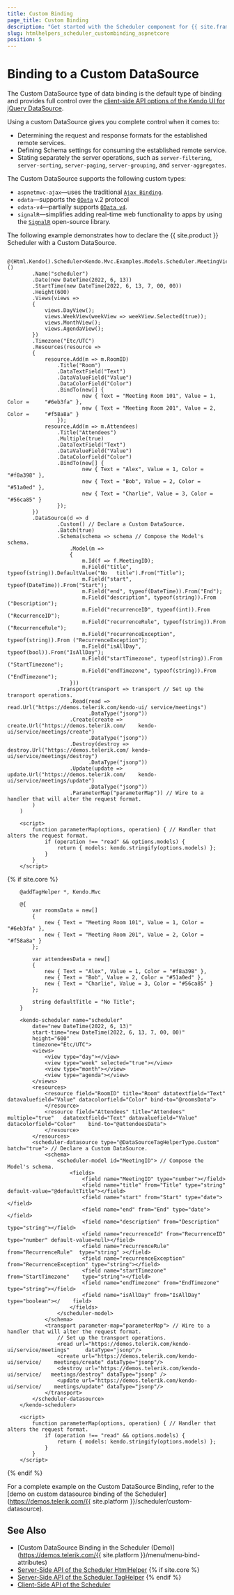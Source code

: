 ```yaml
---
title: Custom Binding
page_title: Custom Binding
description: "Get started with the Scheduler component for {{ site.framework }} and learn how to configure it for Custom binding."
slug: htmlhelpers_scheduler_custombinding_aspnetcore
position: 5
---
```


# Binding to a Custom DataSource

The Custom DataSource type of data binding is the default type of binding and provides full control over the [client-side API options of the Kendo UI for jQuery DataSource](https://docs.telerik.com/kendo-ui/api/javascript/data/datasource).

Using a custom DataSource gives you complete control when it comes to:

* Determining the request and response formats for the established remote services.
* Defining Schema settings for consuming the established remote service.
* Stating separately the server operations, such as `server-filtering`, `server-sorting`, `server-paging`, `server-grouping`, and `server-aggregates`.

The Custom DataSource supports the following custom types:

* `aspnetmvc-ajax`&mdash;uses the traditional [`Ajax Binding`](https://docs.telerik.com/aspnet-mvc/html-helpers/data-management/grid/binding/ajax-binding).
* `odata`&mdash;supports the [`OData`](https://www.odata.org/) v.2 protocol
* `odata-v4`&mdash;partially supports [`OData v4`](https://www.odata.org/documentation/).
* `signalR`&mdash;simplifies adding real-time web functionality to apps by using the [`SignalR`](https://dotnet.microsoft.com/en-us/apps/aspnet/signalr) open-source library.

The following example demonstrates how to declare the {{ site.product }} Scheduler with a Custom DataSource.

```HtmlHelper
    @(Html.Kendo().Scheduler<Kendo.Mvc.Examples.Models.Scheduler.MeetingViewModel>()
        .Name("scheduler")
        .Date(new DateTime(2022, 6, 13))
        .StartTime(new DateTime(2022, 6, 13, 7, 00, 00))
        .Height(600)
        .Views(views =>
        {
            views.DayView();
            views.WeekView(weekView => weekView.Selected(true));
            views.MonthView();
            views.AgendaView();
        })
        .Timezone("Etc/UTC")
        .Resources(resource =>
        {
            resource.Add(m => m.RoomID)
                .Title("Room")
                .DataTextField("Text")
                .DataValueField("Value")
                .DataColorField("Color")
                .BindTo(new[] {
                        new { Text = "Meeting Room 101", Value = 1, Color =     "#6eb3fa" },
                        new { Text = "Meeting Room 201", Value = 2, Color =     "#f58a8a" }
                });
            resource.Add(m => m.Attendees)
                .Title("Attendees")
                .Multiple(true)
                .DataTextField("Text")
                .DataValueField("Value")
                .DataColorField("Color")
                .BindTo(new[] {
                        new { Text = "Alex", Value = 1, Color = "#f8a398" },
                        new { Text = "Bob", Value = 2, Color = "#51a0ed" },
                        new { Text = "Charlie", Value = 3, Color = "#56ca85" }
                });
        })
        .DataSource(d => d
                .Custom() // Declare a Custom DataSource.
                .Batch(true)
                .Schema(schema => schema // Compose the Model's schema.
                    .Model(m =>
                    {
                        m.Id(f => f.MeetingID);
                        m.Field("title", typeof(string)).DefaultValue("No   title").From("Title");
                        m.Field("start", typeof(DateTime)).From("Start");
                        m.Field("end", typeof(DateTime)).From("End");
                        m.Field("description", typeof(string)).From ("Description");
                        m.Field("recurrenceID", typeof(int)).From   ("RecurrenceID");
                        m.Field("recurrenceRule", typeof(string)).From  ("RecurrenceRule");
                        m.Field("recurrenceException", typeof(string)).From ("RecurrenceException");
                        m.Field("isAllDay", typeof(bool)).From("IsAllDay");
                        m.Field("startTimezone", typeof(string)).From   ("StartTimezone");
                        m.Field("endTimezone", typeof(string)).From ("EndTimezone");
                    }))
                .Transport(transport => transport // Set up the transport operations.
                    .Read(read => read.Url("https://demos.telerik.com/kendo-ui/ service/meetings")
                          .DataType("jsonp"))
                    .Create(create => create.Url("https://demos.telerik.com/    kendo-ui/service/meetings/create")
                          .DataType("jsonp"))
                    .Destroy(destroy => destroy.Url("https://demos.telerik.com/ kendo-ui/service/meetings/destroy")
                          .DataType("jsonp"))
                    .Update(update => update.Url("https://demos.telerik.com/    kendo-ui/service/meetings/update")
                          .DataType("jsonp"))
                    .ParameterMap("parameterMap")) // Wire to a handler that will alter the request format.
        )
    )

    <script>
        function parameterMap(options, operation) { // Handler that alters the request format.
            if (operation !== "read" && options.models) {
                return { models: kendo.stringify(options.models) };
            }
        }
    </script>
```
{% if site.core %}

```TagHelper
    @addTagHelper *, Kendo.Mvc

    @{
        var roomsData = new[]
        {
            new { Text = "Meeting Room 101", Value = 1, Color = "#6eb3fa" },
            new { Text = "Meeting Room 201", Value = 2, Color = "#f58a8a" }
        };

        var attendeesData = new[]
        {
            new { Text = "Alex", Value = 1, Color = "#f8a398" },
            new { Text = "Bob", Value = 2, Color = "#51a0ed" },
            new { Text = "Charlie", Value = 3, Color = "#56ca85" }
        };

        string defaultTitle = "No Title";
    }

    <kendo-scheduler name="scheduler" 
        date="new DateTime(2022, 6, 13)"
        start-time="new DateTime(2022, 6, 13, 7, 00, 00)"
        height="600"
        timezone="Etc/UTC">
        <views>
            <view type="day"></view>
            <view type="week" selected="true"></view>
            <view type="month"></view>
            <view type="agenda"></view>
        </views>
        <resources>
            <resource field="RoomID" title="Room" datatextfield="Text"  datavaluefield="Value" datacolorfield="Color" bind-to="@roomsData">
            </resource>
            <resource field="Attendees" title="Attendees" multiple="true"   datatextfield="Text" datavaluefield="Value" datacolorfield="Color"    bind-to="@attendeesData">
            </resource>
        </resources>
        <scheduler-datasource type="@DataSourceTagHelperType.Custom" batch="true"> // Declare a Custom DataSource.
            <schema>
                <scheduler-model id="MeetingID"> // Compose the Model's schema.
                    <fields>
                        <field name="MeetingID" type="number"></field>
                        <field name="title" from="Title" type="string"  default-value="@defaultTitle"></field>
                        <field name="start" from="Start" type="date"></field>
                        <field name="end" from="End" type="date"></field>
                        <field name="description" from="Description"    type="string"></field>
                        <field name="recurrenceId" from="RecurrenceID"  type="number" default-value=null></field>
                        <field name="recurrenceRule" from="RecurrenceRule"  type="string" ></field>
                        <field name="recurrenceException"   from="RecurrenceException" type="string"></field>
                        <field name="startTimezone" from="StartTimezone"    type="string"></field>
                        <field name="endTimezone" from="EndTimezone"    type="string"></field>
                        <field name="isAllDay" from="IsAllDay" type="boolean"></    field>
                    </fields>
                </scheduler-model>
            </schema>
            <transport parameter-map="parameterMap"> // Wire to a handler that will alter the request format.
                // Set up the transport operations.
                <read url="https://demos.telerik.com/kendo-ui/service/meetings"     dataType="jsonp"/>
                <create url="https://demos.telerik.com/kendo-ui/service/    meetings/create" dataType="jsonp"/>
                <destroy url="https://demos.telerik.com/kendo-ui/service/   meetings/destroy" dataType="jsonp" />
                <update url="https://demos.telerik.com/kendo-ui/service/    meetings/update" dataType="jsonp"/>
            </transport>
        </scheduler-datasource>
    </kendo-scheduler>

    <script>
        function parameterMap(options, operation) { // Handler that alters the request format.
            if (operation !== "read" && options.models) {
                return { models: kendo.stringify(options.models) };
            }
        }
    </script>
```
{% endif %}

For a complete example on the Custom DataSource Binding, refer to the [demo on custom datasource binding of the Scheduler](https://demos.telerik.com/{{ site.platform }}/scheduler/custom-datasource).

## See Also

* [Custom DataSource Binding in the Scheduler (Demo)](https://demos.telerik.com/{{ site.platform }}/menu/menu-bind-attributes)
* [Server-Side API of the Scheduler HtmlHelper](/api/scheduler)
{% if site.core %}
* [Server-Side API of the Scheduler TagHelper](/api/taghelpers/scheduler)
{% endif %}
* [Client-Side API of the Scheduler](https://docs.telerik.com/kendo-ui/api/javascript/ui/scheduler)
